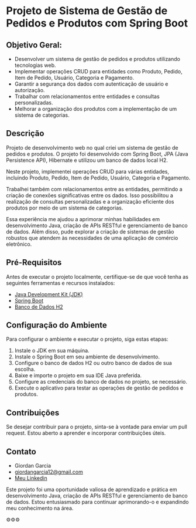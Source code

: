 # Projeto de Sistema de Gestão de Pedidos e Produtos com Spring Boot

## Objetivo Geral:
* Desenvolver um sistema de gestão de pedidos e produtos utilizando tecnologias web.
* Implementar operações CRUD para entidades como Produto, Pedido, Item de Pedido, Usuário, Categoria e Pagamento.
* Garantir a segurança dos dados com autenticação de usuário e autorização.
* Trabalhar com relacionamentos entre entidades e consultas personalizadas.
* Melhorar a organização dos produtos com a implementação de um sistema de categorias.

## Descrição

Projeto de desenvolvimento web no qual criei um sistema de gestão de pedidos e produtos. O projeto foi desenvolvido com Spring Boot, JPA (Java Persistence API), Hibernate e utilizou um banco de dados local H2.

Neste projeto, implementei operações CRUD para várias entidades, incluindo Produto, Pedido, Item de Pedido, Usuário, Categoria e Pagamento.

Trabalhei também com relacionamentos entre as entidades, permitindo a criação de conexões significativas entre os dados. Isso possibilitou a realização de consultas personalizadas e a organização eficiente dos produtos por meio de um sistema de categorias.

Essa experiência me ajudou a aprimorar minhas habilidades em desenvolvimento Java, criação de APIs RESTful e gerenciamento de banco de dados. Além disso, pude explorar a criação de sistemas de gestão robustos que atendem às necessidades de uma aplicação de comércio eletrônico.

## Pré-Requisitos

Antes de executar o projeto localmente, certifique-se de que você tenha as seguintes ferramentas e recursos instalados:

- [Java Development Kit (JDK)](https://www.oracle.com/java/technologies/javase-downloads.html)
- [Spring Boot](https://spring.io/projects/spring-boot)
- [Banco de Dados H2](https://www.h2database.com/html/main.html)

## Configuração do Ambiente

Para configurar o ambiente e executar o projeto, siga estas etapas:

1. Instale o JDK em sua máquina.
2. Instale o Spring Boot em seu ambiente de desenvolvimento.
3. Configure o banco de dados H2 ou outro banco de dados de sua escolha.
4. Baixe e importe o projeto em sua IDE Java preferida.
5. Configure as credenciais do banco de dados no projeto, se necessário.
6. Execute o aplicativo para testar as operações de gestão de pedidos e produtos.

## Contribuições

Se desejar contribuir para o projeto, sinta-se à vontade para enviar um pull request. Estou aberto a aprender e incorporar contribuições úteis.

## Contato

- Giordan Garcia
- giordangarcia12@gmail.com
- [Meu Linkedin](https://www.linkedin.com/in/giordan-garcia-623508265/)

Este projeto foi uma oportunidade valiosa de aprendizado e prática em desenvolvimento Java, criação de APIs RESTful e gerenciamento de banco de dados. Estou entusiasmado para continuar aprimorando-o e expandindo meu conhecimento na área.

⚙️⚙️⚙️
